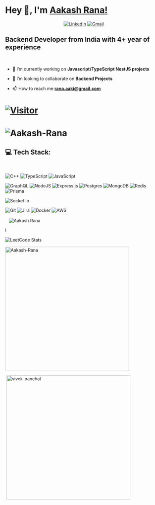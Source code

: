 
# Hey 👋, I'm [Aakash Rana!](https://www.linkedin.com/in/rana-aakash/)

<div align="center">

 <!---
[![portfolio](https://img.shields.io/badge/my_portfolio-000?style=for-the-badge&logo=ko-fi&logoColor=white)]()
--->
<a href="https://x.com/TheAkkiRana123" target="_blank"><img alt="" src="https://img.shields.io/badge/Twitter-000?logo=X&logoColor=ffffff&style=for-the-badge" style="vertical-align:center" /></a>
[![LinkedIn](https://img.shields.io/badge/LinkedIn-%230077B5.svg?style=for-the-badge&logo=LinkedIn&logoColor=white)](https://www.linkedin.com/in/rana-aakash/)
[![Gmail](https://img.shields.io/badge/Gmail-D14836?style=for-the-badge&logo=gmail&logoColor=white)](mailto:rana.aaki@gmail.com)
<!--- [![Instagram](https://img.shields.io/badge/Instagram-%23E4405F.svg?style=for-the-badge&logo=Instagram&logoColor=white)](https://www.instagram.com/) -->

</div>

## Backend Developer from India with 4+ year of experience
<br>

- 🌱 I’m currently working on **Javascript/TypeScript NestJS projects**

- 👯 I’m looking to collaborate on **Backend Projects**

- 📫 How to reach me **rana.aaki@gmail.com**

# [![Visitor](https://visitor-badge.laobi.icu/badge?page_id=Aakash-Rana)](https://github.com/Aakash-Rana)

# <img src="https://komarev.com/ghpvc/?username=Aakash-Rana&label=Profile%20views&color=0e75b6&style=flat" alt="Aakash-Rana" /> </p>

## 💻 Tech Stack:
 &nbsp; &nbsp;
 <!--![Next JS](https://img.shields.io/badge/Next-black?style=for-the-badge&logo=next.js&logoColor=white) -->
 ![C++](https://img.shields.io/badge/c++-%2300599C.svg?style=for-the-badge&logo=c%2B%2B&logoColor=white) ![TypeScript](https://img.shields.io/badge/typescript-%23007ACC.svg?style=for-the-badge&logo=typescript&logoColor=white) ![JavaScript](https://img.shields.io/badge/javascript-%23323330.svg?style=for-the-badge&logo=javascript&logoColor=%23F7DF1E) 
 <!--![Green Sock](https://img.shields.io/badge/green%20sock-88CE02?style=for-the-badge&logo=greensock&logoColor=white)-->
 ![GraphQL](https://img.shields.io/badge/-GraphQL-E10098?style=for-the-badge&logo=graphql&logoColor=white) ![NodeJS](https://img.shields.io/badge/node.js-6DA55F?style=for-the-badge&logo=node.js&logoColor=white) ![Express.js](https://img.shields.io/badge/express.js-%23404d59.svg?style=for-the-badge&logo=express&logoColor=%2361DAFB) ![Postgres](https://img.shields.io/badge/postgres-%23316192.svg?style=for-the-badge&logo=postgresql&logoColor=white) ![MongoDB](https://img.shields.io/badge/MongoDB-%234ea94b.svg?style=for-the-badge&logo=mongodb&logoColor=white) ![Redis](https://img.shields.io/badge/redis-%23DD0031.svg?style=for-the-badge&logo=redis&logoColor=white) ![Prisma](https://img.shields.io/badge/Prisma-3982CE?style=for-the-badge&logo=Prisma&logoColor=white) 
 <!--![React](https://img.shields.io/badge/react-%2320232a.svg?style=for-the-badge&logo=react&logoColor=%2361DAFB) -->
 <!--![React Query](https://img.shields.io/badge/-React%20Query-FF4154?style=for-the-badge&logo=react%20query&logoColor=white)-->
 ![Socket.io](https://img.shields.io/badge/Socket.io-black?style=for-the-badge&logo=socket.io&badgeColor=010101)
 <!--![TailwindCSS](https://img.shields.io/badge/tailwindcss-%2338B2AC.svg?style=for-the-badge&logo=tailwind-css&logoColor=white) ![Bootstrap](https://img.shields.io/badge/bootstrap-%238511FA.svg?style=for-the-badge&logo=bootstrap&logoColor=white)-->
 <!--![Figma](https://img.shields.io/badge/figma-%23F24E1E.svg?style=for-the-badge&logo=figma&logoColor=white)-->
 ![Git](https://img.shields.io/badge/git-%23F05033.svg?style=for-the-badge&logo=git&logoColor=white) ![Jira](https://img.shields.io/badge/jira-%230A0FFF.svg?style=for-the-badge&logo=jira&logoColor=white) ![Docker](https://img.shields.io/badge/docker-%230db7ed.svg?style=for-the-badge&logo=docker&logoColor=white)  ![AWS](https://img.shields.io/badge/AWS-%23FF9900.svg?style=for-the-badge&logo=amazon-aws&logoColor=white)


<p>
 &nbsp; &nbsp;<img align="center" src="https://github-readme-streak-stats.herokuapp.com/?user=aakash-rana&theme=dark" alt="Aakash Rana" />
</p>
l

<!--<a href="https://www.leetcode.com/theakkirana" target="blank"><img align="center" src="https://raw.githubusercontent.com/rahuldkjain/github-profile-readme-generator/master/src/images/icons/Social/leet-code.svg" alt="aakash rana" height="30" width="40" /></a>-->
<!--</p>-->


![LeetCode Stats](https://leetcode.card.workers.dev/theakkirana?theme=forest&font=source_code_pro&extension=null)
<!--<p><img align="right" width="400" src="https://www.skillatwill.com/uploads/8G3SGfFk9dJiOcFfNWRNePT6odZ7Q3tGSvWWvHN9.gif" alt="vivek-panchal" /></p>-->

<p><img align="centre" width="400" src="https://github-readme-stats.vercel.app/api/top-langs?username=Aakash-Rana&show_icons=true&locale=en&layout=compact" alt="Aakash-Rana" /></p>

<!--<p><img align="centre" width="400" src="https://github-readme-streak-stats.herokuapp.com/?user=Aakash-Rana&" alt="Aakash-Rana" /></p>-->
<p>&nbsp;<img align="centre" width="400" src="https://github-readme-stats.vercel.app/api?username=Aakash-Rana&show_icons=true&locale=en" alt="vivek-panchal" /></p>

